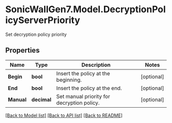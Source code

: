 # SonicWallGen7.Model.DecryptionPolicyServerPriority
Set decryption policy priority

## Properties

Name | Type | Description | Notes
------------ | ------------- | ------------- | -------------
**Begin** | **bool** | Insert the policy at the beginning. | [optional] 
**End** | **bool** | Insert the policy at the end. | [optional] 
**Manual** | **decimal** | Set manual priority for decryption policy. | [optional] 

[[Back to Model list]](../README.md#documentation-for-models) [[Back to API list]](../README.md#documentation-for-api-endpoints) [[Back to README]](../README.md)

